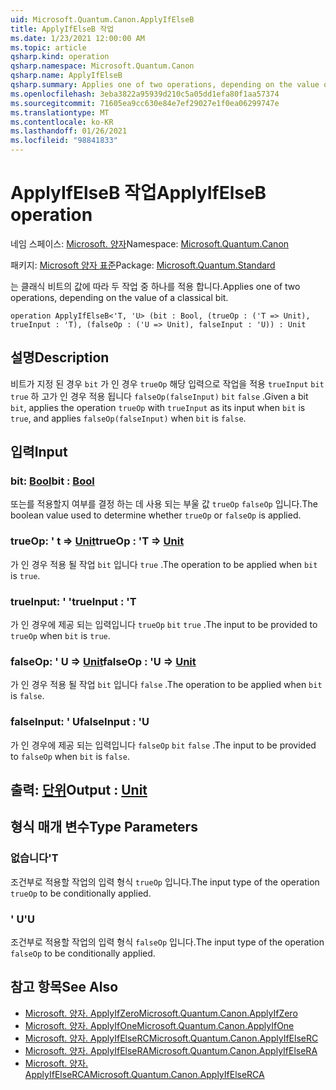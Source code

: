 ```yaml
---
uid: Microsoft.Quantum.Canon.ApplyIfElseB
title: ApplyIfElseB 작업
ms.date: 1/23/2021 12:00:00 AM
ms.topic: article
qsharp.kind: operation
qsharp.namespace: Microsoft.Quantum.Canon
qsharp.name: ApplyIfElseB
qsharp.summary: Applies one of two operations, depending on the value of a classical bit.
ms.openlocfilehash: 3eba3822a95939d210c5a05dd1efa80f1aa57374
ms.sourcegitcommit: 71605ea9cc630e84e7ef29027e1f0ea06299747e
ms.translationtype: MT
ms.contentlocale: ko-KR
ms.lasthandoff: 01/26/2021
ms.locfileid: "98841833"
---
```

# <a name="applyifelseb-operation"></a><span data-ttu-id="b597a-102">ApplyIfElseB 작업</span><span class="sxs-lookup"><span data-stu-id="b597a-102">ApplyIfElseB operation</span></span>

<span data-ttu-id="b597a-103">네임 스페이스: [Microsoft. 양자](xref:Microsoft.Quantum.Canon)</span><span class="sxs-lookup"><span data-stu-id="b597a-103">Namespace: [Microsoft.Quantum.Canon](xref:Microsoft.Quantum.Canon)</span></span>

<span data-ttu-id="b597a-104">패키지: [Microsoft 양자 표준](https://nuget.org/packages/Microsoft.Quantum.Standard)</span><span class="sxs-lookup"><span data-stu-id="b597a-104">Package: [Microsoft.Quantum.Standard](https://nuget.org/packages/Microsoft.Quantum.Standard)</span></span>


<span data-ttu-id="b597a-105">는 클래식 비트의 값에 따라 두 작업 중 하나를 적용 합니다.</span><span class="sxs-lookup"><span data-stu-id="b597a-105">Applies one of two operations, depending on the value of a classical bit.</span></span>

```qsharp
operation ApplyIfElseB<'T, 'U> (bit : Bool, (trueOp : ('T => Unit), trueInput : 'T), (falseOp : ('U => Unit), falseInput : 'U)) : Unit
```


## <a name="description"></a><span data-ttu-id="b597a-106">설명</span><span class="sxs-lookup"><span data-stu-id="b597a-106">Description</span></span>

<span data-ttu-id="b597a-107">비트가 지정 된 경우 `bit` 가 인 경우 `trueOp` 해당 입력으로 작업을 적용 `trueInput` `bit` `true` 하 고가 인 경우 적용 됩니다 `falseOp(falseInput)` `bit` `false` .</span><span class="sxs-lookup"><span data-stu-id="b597a-107">Given a bit `bit`, applies the operation `trueOp` with `trueInput` as its input when `bit` is `true`, and applies `falseOp(falseInput)` when `bit` is `false`.</span></span>

## <a name="input"></a><span data-ttu-id="b597a-108">입력</span><span class="sxs-lookup"><span data-stu-id="b597a-108">Input</span></span>

### <a name="bit--bool"></a><span data-ttu-id="b597a-109">bit: [Bool](xref:microsoft.quantum.lang-ref.bool)</span><span class="sxs-lookup"><span data-stu-id="b597a-109">bit : [Bool](xref:microsoft.quantum.lang-ref.bool)</span></span>

<span data-ttu-id="b597a-110">또는를 적용할지 여부를 결정 하는 데 사용 되는 부울 값 `trueOp` `falseOp` 입니다.</span><span class="sxs-lookup"><span data-stu-id="b597a-110">The boolean value used to determine whether `trueOp` or `falseOp` is applied.</span></span>


### <a name="trueop--t--unit"></a><span data-ttu-id="b597a-111">trueOp: ' t => [Unit](xref:microsoft.quantum.lang-ref.unit)</span><span class="sxs-lookup"><span data-stu-id="b597a-111">trueOp : 'T => [Unit](xref:microsoft.quantum.lang-ref.unit)</span></span> 

<span data-ttu-id="b597a-112">가 인 경우 적용 될 작업 `bit` 입니다 `true` .</span><span class="sxs-lookup"><span data-stu-id="b597a-112">The operation to be applied when `bit` is `true`.</span></span>


### <a name="trueinput--t"></a><span data-ttu-id="b597a-113">trueInput: ' '</span><span class="sxs-lookup"><span data-stu-id="b597a-113">trueInput : 'T</span></span>

<span data-ttu-id="b597a-114">가 인 경우에 제공 되는 입력입니다 `trueOp` `bit` `true` .</span><span class="sxs-lookup"><span data-stu-id="b597a-114">The input to be provided to `trueOp` when `bit` is `true`.</span></span>


### <a name="falseop--u--unit"></a><span data-ttu-id="b597a-115">falseOp: ' U => [Unit](xref:microsoft.quantum.lang-ref.unit)</span><span class="sxs-lookup"><span data-stu-id="b597a-115">falseOp : 'U => [Unit](xref:microsoft.quantum.lang-ref.unit)</span></span> 

<span data-ttu-id="b597a-116">가 인 경우 적용 될 작업 `bit` 입니다 `false` .</span><span class="sxs-lookup"><span data-stu-id="b597a-116">The operation to be applied when `bit` is `false`.</span></span>


### <a name="falseinput--u"></a><span data-ttu-id="b597a-117">falseInput: ' U</span><span class="sxs-lookup"><span data-stu-id="b597a-117">falseInput : 'U</span></span>

<span data-ttu-id="b597a-118">가 인 경우에 제공 되는 입력입니다 `falseOp` `bit` `false` .</span><span class="sxs-lookup"><span data-stu-id="b597a-118">The input to be provided to `falseOp` when `bit` is `false`.</span></span>



## <a name="output--unit"></a><span data-ttu-id="b597a-119">출력: [단위](xref:microsoft.quantum.lang-ref.unit)</span><span class="sxs-lookup"><span data-stu-id="b597a-119">Output : [Unit](xref:microsoft.quantum.lang-ref.unit)</span></span>



## <a name="type-parameters"></a><span data-ttu-id="b597a-120">형식 매개 변수</span><span class="sxs-lookup"><span data-stu-id="b597a-120">Type Parameters</span></span>

### <a name="t"></a><span data-ttu-id="b597a-121">없습니다</span><span class="sxs-lookup"><span data-stu-id="b597a-121">'T</span></span>

<span data-ttu-id="b597a-122">조건부로 적용할 작업의 입력 형식 `trueOp` 입니다.</span><span class="sxs-lookup"><span data-stu-id="b597a-122">The input type of the operation `trueOp` to be conditionally applied.</span></span>
### <a name="u"></a><span data-ttu-id="b597a-123">' U</span><span class="sxs-lookup"><span data-stu-id="b597a-123">'U</span></span>

<span data-ttu-id="b597a-124">조건부로 적용할 작업의 입력 형식 `falseOp` 입니다.</span><span class="sxs-lookup"><span data-stu-id="b597a-124">The input type of the operation `falseOp` to be conditionally applied.</span></span>

## <a name="see-also"></a><span data-ttu-id="b597a-125">참고 항목</span><span class="sxs-lookup"><span data-stu-id="b597a-125">See Also</span></span>

- [<span data-ttu-id="b597a-126">Microsoft. 양자. ApplyIfZero</span><span class="sxs-lookup"><span data-stu-id="b597a-126">Microsoft.Quantum.Canon.ApplyIfZero</span></span>](xref:Microsoft.Quantum.Canon.ApplyIfZero)
- [<span data-ttu-id="b597a-127">Microsoft. 양자. ApplyIfOne</span><span class="sxs-lookup"><span data-stu-id="b597a-127">Microsoft.Quantum.Canon.ApplyIfOne</span></span>](xref:Microsoft.Quantum.Canon.ApplyIfOne)
- [<span data-ttu-id="b597a-128">Microsoft. 양자. ApplyIfElseRC</span><span class="sxs-lookup"><span data-stu-id="b597a-128">Microsoft.Quantum.Canon.ApplyIfElseRC</span></span>](xref:Microsoft.Quantum.Canon.ApplyIfElseRC)
- [<span data-ttu-id="b597a-129">Microsoft. 양자. ApplyIfElseRA</span><span class="sxs-lookup"><span data-stu-id="b597a-129">Microsoft.Quantum.Canon.ApplyIfElseRA</span></span>](xref:Microsoft.Quantum.Canon.ApplyIfElseRA)
- [<span data-ttu-id="b597a-130">Microsoft. 양자. ApplyIfElseRCA</span><span class="sxs-lookup"><span data-stu-id="b597a-130">Microsoft.Quantum.Canon.ApplyIfElseRCA</span></span>](xref:Microsoft.Quantum.Canon.ApplyIfElseRCA)